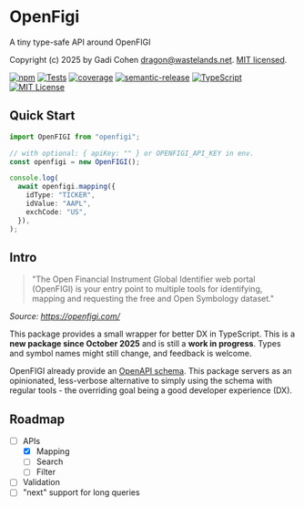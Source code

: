 # OpenFigi

A tiny type-safe API around OpenFIGI

Copyright (c) 2025 by Gadi Cohen <dragon@wastelands.net>.
[MIT licensed](./LICENSE.txt).

[![npm](https://img.shields.io/npm/v/openfigi)](https://www.npmjs.com/package/openfigi)
[![Tests](https://github.com/gadicc/openfigi/actions/workflows/test-release.yaml/badge.svg)](https://github.com/gadicc/openfigi/actions/workflows/test-release.yaml)
[![coverage](https://img.shields.io/codecov/c/github/gadicc/openfigi)](https://codecov.io/gh/gadicc/openfigi)
[![semantic-release](https://img.shields.io/badge/%20%20%F0%9F%93%A6%F0%9F%9A%80-semantic--release-e10079.svg)](https://github.com/semantic-release/semantic-release)
[![TypeScript](https://img.shields.io/badge/%3C%2F%3E-TypeScript-%230074c1.svg)](http://www.typescriptlang.org/)
[![MIT License](https://img.shields.io/badge/license-MIT-blue.svg)](./LICENSE)

## Quick Start

```ts
import OpenFIGI from "openfigi";

// with optional: { apiKey: "" } or OPENFIGI_API_KEY in env.
const openfigi = new OpenFIGI();

console.log(
  await openfigi.mapping({
    idType: "TICKER",
    idValue: "AAPL",
    exchCode: "US",
  }),
);
```

## Intro

> "The Open Financial Instrument Global Identifier web portal (OpenFIGI) is your
> entry point to multiple tools for identifying, mapping and requesting the free
> and Open Symbology dataset."

_Source: https://openfigi.com/_

This package provides a small wrapper for better DX in TypeScript. This is a
**new package since October 2025** and is still a **work in progress**. Types
and symbol names might still change, and feedback is welcome.

OpenFIGI already provide an [OpenAPI schema](https://api.openfigi.com/schema).
This package servers as an opinionated, less-verbose alternative to simply using
the schema with regular tools - the overriding goal being a good developer
experience (DX).

## Roadmap

- [ ] APIs
  - [x] Mapping
  - [ ] Search
  - [ ] Filter

- [ ] Validation
- [ ] "next" support for long queries
